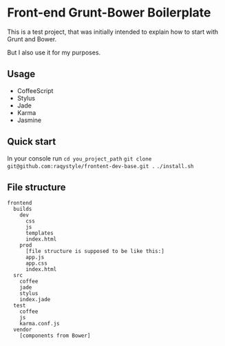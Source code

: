 # Front-end Grunt-Bower Boilerplate

This is a test project, that was initially intended to explain how to start with Grunt and Bower.

But I also use it for my purposes.

## Usage

* CoffeeScript
* Stylus
* Jade
* Karma
* Jasmine

## Quick start

In your console run
`cd you_project_path`
`git clone git@github.com:raqystyle/frontent-dev-base.git .`
`./install.sh`

## File structure

```
frontend
  builds
    dev
      css
      js
      templates
      index.html
    prod
      [file structure is supposed to be like this:]
      app.js
      app.css
      index.html
  src
    coffee
    jade
    stylus
    index.jade
  test
    coffee
    js
    karma.conf.js
  vendor
    [components from Bower]
```